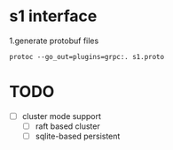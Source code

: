 # s1 interface
1.generate protobuf files
```
protoc --go_out=plugins=grpc:. s1.proto
```

# TODO
- [ ] cluster mode support
  - [ ] raft based cluster
  - [ ] sqlite-based persistent